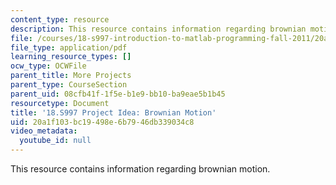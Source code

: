 ```yaml
---
content_type: resource
description: This resource contains information regarding brownian motion.
file: /courses/18-s997-introduction-to-matlab-programming-fall-2011/20a1f103bc19498e6b7946db339034c8_MIT18_S997F11_Brownian.pdf
file_type: application/pdf
learning_resource_types: []
ocw_type: OCWFile
parent_title: More Projects
parent_type: CourseSection
parent_uid: 08cfb41f-1f5e-b1e9-bb10-ba9eae5b1b45
resourcetype: Document
title: '18.S997 Project Idea: Brownian Motion'
uid: 20a1f103-bc19-498e-6b79-46db339034c8
video_metadata:
  youtube_id: null
---
```

This resource contains information regarding brownian motion.
